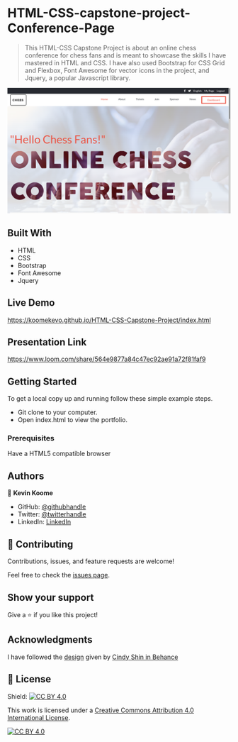 # HTML-CSS-capstone-project-Conference-Page

>This HTML-CSS Capstone Project is about an online chess conference for chess fans and is meant to showcase the skills I have mastered in HTML and CSS. I have also used Bootstrap for CSS Grid and Flexbox, Font Awesome for vector icons in the project, and Jquery, a popular Javascript library.  

![screenshot](./assets/images/screenshot.png)

## Built With

- HTML
- CSS
- Bootstrap
- Font Awesome
- Jquery

## Live Demo

https://koomekevo.github.io/HTML-CSS-Capstone-Project/index.html

## Presentation Link

https://www.loom.com/share/564e9877a84c47ec92ae91a72f81faf9

## Getting Started

To get a local copy up and running follow these simple example steps.
* Git clone to your computer.
* Open index.html to view the portfolio.

### Prerequisites

Have a HTML5 compatible browser

## Authors

👤 **Kevin Koome**

- GitHub: [@githubhandle](https://github.com/koomekevo)
- Twitter: [@twitterhandle](https://twitter.com/koomekevo)
- LinkedIn: [LinkedIn](https://ke.linkedin.com/in/kevin-koome-aab84186)

## 🤝 Contributing

Contributions, issues, and feature requests are welcome!

Feel free to check the [issues page](../../issues/).

## Show your support

Give a ⭐️ if you like this project!

## Acknowledgments

I have followed the [design](https://www.behance.net/gallery/29845175/CC-Global-Summit-2015) given by [Cindy Shin in Behance](https://www.behance.net/adagio07)

## 📝 License

Shield: [![CC BY 4.0][cc-by-shield]][cc-by]

This work is licensed under a
[Creative Commons Attribution 4.0 International License][cc-by].

[![CC BY 4.0][cc-by-image]][cc-by]

[cc-by]: http://creativecommons.org/licenses/by/4.0/
[cc-by-image]: https://i.creativecommons.org/l/by/4.0/88x31.png
[cc-by-shield]: https://img.shields.io/badge/License-CC%20BY%204.0-lightgrey.svg